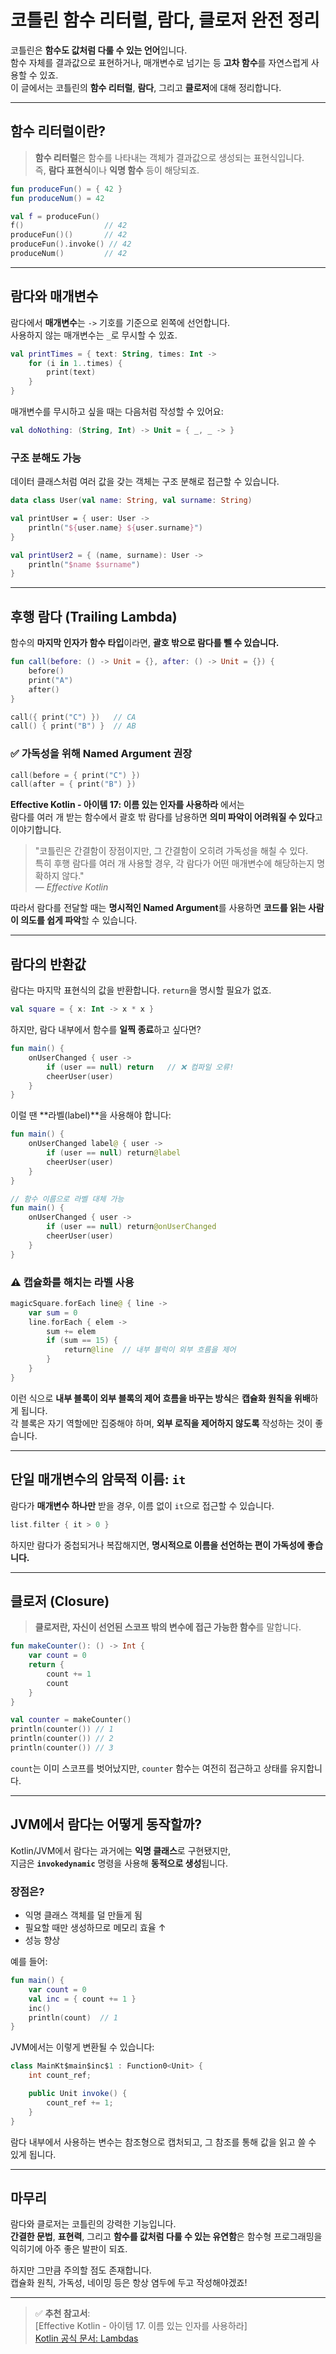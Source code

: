 
# 코틀린 함수 리터럴, 람다, 클로저 완전 정리

코틀린은 **함수도 값처럼 다룰 수 있는 언어**입니다.  
함수 자체를 결과값으로 표현하거나, 매개변수로 넘기는 등 **고차 함수**를 자연스럽게 사용할 수 있죠.  
이 글에서는 코틀린의 **함수 리터럴**, **람다**, 그리고 **클로저**에 대해 정리합니다.

---

## 함수 리터럴이란?

> **함수 리터럴**은 함수를 나타내는 객체가 결과값으로 생성되는 표현식입니다.  
즉, **람다 표현식**이나 **익명 함수** 등이 해당되죠.

```kotlin
fun produceFun() = { 42 }
fun produceNum() = 42

val f = produceFun()
f()                  // 42
produceFun()()       // 42
produceFun().invoke() // 42
produceNum()         // 42
```

---

## 람다와 매개변수

람다에서 **매개변수**는 `->` 기호를 기준으로 왼쪽에 선언합니다.  
사용하지 않는 매개변수는 `_`로 무시할 수 있죠.

```kotlin
val printTimes = { text: String, times: Int ->
    for (i in 1..times) {
        print(text)
    }
}
```

매개변수를 무시하고 싶을 때는 다음처럼 작성할 수 있어요:

```kotlin
val doNothing: (String, Int) -> Unit = { _, _ -> }
```

### 구조 분해도 가능

데이터 클래스처럼 여러 값을 갖는 객체는 구조 분해로 접근할 수 있습니다.

```kotlin
data class User(val name: String, val surname: String)

val printUser = { user: User ->
    println("${user.name} ${user.surname}")
}

val printUser2 = { (name, surname): User ->
    println("$name $surname")
}
```

---

## 후행 람다 (Trailing Lambda)

함수의 **마지막 인자가 함수 타입**이라면, **괄호 밖으로 람다를 뺄 수 있습니다.**

```kotlin
fun call(before: () -> Unit = {}, after: () -> Unit = {}) {
    before()
    print("A")
    after()
}

call({ print("C") })   // CA
call() { print("B") }  // AB
```

### ✅ 가독성을 위해 Named Argument 권장

```kotlin
call(before = { print("C") })
call(after = { print("B") })
```

**Effective Kotlin - 아이템 17: 이름 있는 인자를 사용하라** 에서는  
람다를 여러 개 받는 함수에서 괄호 밖 람다를 남용하면 **의미 파악이 어려워질 수 있다**고 이야기합니다.

> "코틀린은 간결함이 장점이지만, 그 간결함이 오히려 가독성을 해칠 수 있다.  
> 특히 후행 람다를 여러 개 사용할 경우, 각 람다가 어떤 매개변수에 해당하는지 명확하지 않다."  
> — *Effective Kotlin*

따라서 람다를 전달할 때는 **명시적인 Named Argument**를 사용하면 **코드를 읽는 사람이 의도를 쉽게 파악**할 수 있습니다.

---

## 람다의 반환값

람다는 마지막 표현식의 값을 반환합니다. `return`을 명시할 필요가 없죠.

```kotlin
val square = { x: Int -> x * x }
```

하지만, 람다 내부에서 함수를 **일찍 종료**하고 싶다면?

```kotlin
fun main() {
    onUserChanged { user ->
        if (user == null) return   // ❌ 컴파일 오류!
        cheerUser(user)
    }
}
```

이럴 땐 **라벨(label)**을 사용해야 합니다:

```kotlin
fun main() {
    onUserChanged label@ { user ->
        if (user == null) return@label
        cheerUser(user)
    }
}

// 함수 이름으로 라벨 대체 가능
fun main() {
    onUserChanged { user ->
        if (user == null) return@onUserChanged
        cheerUser(user)
    }
}
```

### ⚠️ 캡슐화를 해치는 라벨 사용

```kotlin
magicSquare.forEach line@ { line ->
    var sum = 0
    line.forEach { elem ->
        sum += elem
        if (sum == 15) {
            return@line  // 내부 블럭이 외부 흐름을 제어
        }
    }
}
```

이런 식으로 **내부 블록이 외부 블록의 제어 흐름을 바꾸는 방식**은 **캡슐화 원칙을 위배**하게 됩니다.  
각 블록은 자기 역할에만 집중해야 하며, **외부 로직을 제어하지 않도록** 작성하는 것이 좋습니다.

---

## 단일 매개변수의 암묵적 이름: `it`

람다가 **매개변수 하나만** 받을 경우, 이름 없이 `it`으로 접근할 수 있습니다.

```kotlin
list.filter { it > 0 }
```

하지만 람다가 중첩되거나 복잡해지면, **명시적으로 이름을 선언하는 편이 가독성에 좋습니다.**

---

## 클로저 (Closure)

> **클로저란, 자신이 선언된 스코프 밖의 변수에 접근 가능한 함수**를 말합니다.

```kotlin
fun makeCounter(): () -> Int {
    var count = 0
    return {
        count += 1
        count
    }
}

val counter = makeCounter()
println(counter()) // 1
println(counter()) // 2
println(counter()) // 3
```

`count`는 이미 스코프를 벗어났지만, `counter` 함수는 여전히 접근하고 상태를 유지합니다.

---

## JVM에서 람다는 어떻게 동작할까?

Kotlin/JVM에서 람다는 과거에는 **익명 클래스**로 구현됐지만,  
지금은 **`invokedynamic`** 명령을 사용해 **동적으로 생성**됩니다.

### 장점은?

- 익명 클래스 객체를 덜 만들게 됨  
- 필요할 때만 생성하므로 메모리 효율 ↑  
- 성능 향상  

예를 들어:

```kotlin
fun main() {
    var count = 0
    val inc = { count += 1 }
    inc()
    println(count)  // 1
}
```

JVM에서는 이렇게 변환될 수 있습니다:

```java
class MainKt$main$inc$1 : Function0<Unit> {
    int count_ref;

    public Unit invoke() {
        count_ref += 1;
    }
}
```

람다 내부에서 사용하는 변수는 참조형으로 캡처되고, 그 참조를 통해 값을 읽고 쓸 수 있게 됩니다.

---

## 마무리

람다와 클로저는 코틀린의 강력한 기능입니다.  
**간결한 문법**, **표현력**, 그리고 **함수를 값처럼 다룰 수 있는 유연함**은 함수형 프로그래밍을 익히기에 아주 좋은 발판이 되죠.

하지만 그만큼 주의할 점도 존재합니다.  
캡슐화 원칙, 가독성, 네이밍 등은 항상 염두에 두고 작성해야겠죠!

---

> ✅ **추천 참고서**:  
> [Effective Kotlin - 아이템 17. 이름 있는 인자를 사용하라]  
> [Kotlin 공식 문서: Lambdas](https://kotlinlang.org/docs/lambdas.html)
